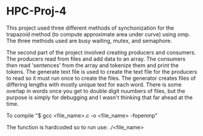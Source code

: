 # HPC-Proj-4

This project used three different methods of synchonization for the trapazoid method (to compute approximate area under curve) using omp. The three methods used are busy waiting, mutex, and semaphore. 



The second part of the project involved creating producers and consumers. The producers read from files and add data to an array. The consumers then read 'sentences' from the array and tokenize them and print the tokens. The generate text file is used to create the text file for the producers to read so it must run once to create the files. The generator creates files of differing lengths with mostly unique text for each word. There is some overlap in words once you get to double digit nuumbers of files, but the purpose is simply for debugging and I wasn't thinking that far ahead at the time. 


To compile "$ gcc <file_name>.c -o <file_name> -fopenmp" 

The function is hardcoded so to run use: ./<file_name> <number of threads>
